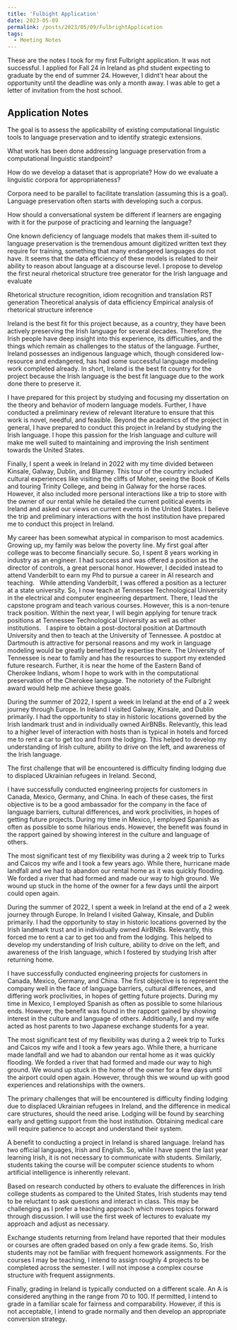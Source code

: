 ```yaml
---
title: 'Fulbight Application'
date: 2023-05-09
permalink: /posts/2023/05/09/FulbrightApplication
tags:
  - Meeting Notes
---
```


These are the notes I took for my first Fulbright application. It was not successful. I applied for Fall 24 in Ireland as phd student expecting to graduate by the end of summer 24. However, I didnt't hear about the opportunity until the deadline was only a month away. I was able to get a letter of invitation from the host school.

## Application Notes


The goal is to assess the applicability of existing computational linguistic tools to language preservation and to identify strategic extensions.

What work has been done addressing language preservation from a computational linguistic standpoint?

How do we develop a dataset that is appropriate? How do we evaluate a linguistic corpora for appropriateness?

Corpora need to be parallel to facilitate translation (assuming this is a goal). Language preservation often starts with developing such a corpus.



How should a conversational system be different if learners are engaging with it for the purpose of practicing and learning the language?






One known deficiency of language models that makes them ill-suited to language preservation is the tremendous amount digitized written text they require for training, something that many endangered languages do not have. It seems that the data efficiency of these models is related to their ability to reason about language at a discourse level. I propose to develop the first neural rhetorical structure tree generator for the Irish language and evaluate 

Rhetorical structure recognition, idiom recognition and translation
RST generation
Theoretical analysis of data efficiency
Empirical analysis of rhetorical structure inference





Ireland is the best fit for this project because, as a country, they have been actively preserving the Irish language for several decades. Therefore, the Irish people have deep insight into this experience, its difficulties, and the things which remain as challenges to the status of the language. Further, Ireland possesses an indigenous language which, though considered low-resource and endangered, has had some successful language modeling work completed already. In short, Ireland is the best fit country for the project because the Irish language is the best fit language due to the work done there to preserve it.

I have prepared for this project by studying and focusing my dissertation on the theory and behavior of modern language models. Further, I have conducted a preliminary review of relevant literature to ensure that this work is novel, needful, and feasible. Beyond the academics of the project in general, I have prepared to conduct this project in Ireland by studying the Irish language. I hope this passion for the Irish language and culture will make me well suited to maintaining and improving the Irish sentiment towards the United States. 

Finally, I spent a week in Ireland in 2022 with my time divided between Kinsale, Galway, Dublin, and Blarney. This tour of the country included cultural experiences like visiting the cliffs of Moher, seeing the Book of Kells and touring Trinity College, and being in Galway for the horse races. However, it also included more personal interactions like a trip to store with the owner of our rental while he detailed the current political events in Ireland and asked our views on current events in the United States. I believe the trip and preliminary interactions with the host institution have prepared me to conduct this project in Ireland.









My career has been somewhat atypical in comparison to most academics. Growing up, my family was below the poverty line. My first goal after college was to become financially secure. So, I spent 8 years working in industry as an engineer. I had success and was offered a position as the director of controls, a great personal honor. However, I decided instead to attend Vanderbilt to earn my Phd to pursue a career in AI research and teaching.
 
While attending Vanderbilt, I was offered a position as a lecturer at a state university. So, I now teach at Tennessee Technological University in the electrical and computer engineering department. There, I lead the capstone program and teach various courses. However, this is a non-tenure track position. Within the next year, I will begin applying for tenure track positions at Tennessee Technological University as well as other institutions. 
 
I aspire to obtain a post-doctoral position at Dartmouth University and then to teach at the University of Tennessee. A postdoc at Dartmouth is attractive for personal reasons and my work in language modeling would be greatly benefitted by expertise there. The University of Tennessee is near to family and has the resources to support my extended future research. Further, it is near the home of the Eastern Band of Cherokee Indians, whom I hope to work with in the computational preservation of the Cherokee language. The notoriety of the Fulbright award would help me achieve these goals.








During the summer of 2022, I spent a week in Ireland at the end of a 2 week journey through Europe. In Ireland I visited Galway, Kinsale, and Dublin primarily. I had the opportunity to stay in historic locations governed by the Irish landmark trust and in individually owned AirBNBs. Relevantly, this lead to a higher level of interaction with hosts than is typical in hotels and forced me to rent a car to get too and from the lodging. This helped to develop my understanding of Irish culture, ability to drive on the left, and awareness of the Irish language. 

The first challenge that will be encountered is difficulty finding lodging due to displaced Ukrainian refugees in Ireland. Second, 

I have successfully conducted engineering projects for customers in Canada, Mexico, Germany, and China. In each of these cases, the first objective is to be a good ambassador for the company in the face of language barriers, cultural differences, and work proclivities, in hopes of getting future projects. During my time in Mexico, I employed Spanish as often as possible to some hilarious ends. However, the benefit was found in the rapport gained by showing interest in the culture and language of others. 

The most significant test of my flexibility was during a 2 week trip to Turks and Caicos my wife and I took a few years ago. While there, hurricane made landfall and we had to abandon our rental home as it was quickly flooding. We forded a river that had formed and made our way to high ground. We wound up stuck in the home of the owner for a few days until the airport could open again.  





During the summer of 2022, I spent a week in Ireland at the end of a 2 week journey through Europe. In Ireland I visited Galway, Kinsale, and Dublin primarily. I had the opportunity to stay in historic locations governed by the Irish landmark trust and in individually owned AirBNBs. Relevantly, this forced me to rent a car to get too and from the lodging. This helped to develop my understanding of Irish culture, ability to drive on the left, and awareness of the Irish language, which I fostered by studying Irish after returning home. 

I have successfully conducted engineering projects for customers in Canada, Mexico, Germany, and China. The first objective is to represent the company well in the face of language barriers, cultural differences, and differing work proclivities, in hopes of getting future projects. During my time in Mexico, I employed Spanish as often as possible to some hilarious ends. However, the benefit was found in the rapport gained by showing interest in the culture and language of others. Additionally, I and my wife acted as host parents to two Japanese exchange students for a year. 

The most significant test of my flexibility was during a 2 week trip to Turks and Caicos my wife and I took a few years ago. While there, a hurricane made landfall and we had to abandon our rental home as it was quickly flooding. We forded a river that had formed and made our way to high ground. We wound up stuck in the home of the owner for a few days until the airport could open again. However, through this we wound up with good experiences and relationships with the owners. 

The primary challenges that will be encountered is difficulty finding lodging due to displaced Ukrainian refugees in Ireland, and the difference in medical care structures, should the need arise. Lodging will be found by searching early and getting support from the host institution. Obtaining medical care will require patience to accept and understand their system. 






A benefit to conducting a project in Ireland is shared language. Ireland has two official languages, Irish and English. So, while I have spent the last year learning Irish, it is not necessary to communicate with students. Similarly, students taking the course will be computer science students to whom artificial intelligence is inherently relevant.

Based on research conducted by others to evaluate the differences in Irish college students as compared to the United States, Irish students may tend to be reluctant to ask questions and interact in class. This may be challenging as I prefer a teaching approach which moves topics forward through discussion. I will use the first week of lectures to evaluate my approach and adjust as necessary. 

Exchange students returning from Ireland have reported that their modules or courses are often graded based on only a few grade items. So, Irish students may not be familiar with frequent homework assignments. For the courses I may be teaching, I intend to assign roughly 4 projects to be completed across the semester. I will not impose a complex course structure with frequent assignments.

Finally, grading in Ireland is typically conducted on a different scale. An A is considered anything in the range from 70 to 100. If permitted, I intend to grade in a familiar scale for fairness and comparability. However, if this is not acceptable, I intend to grade normally and then develop an appropriate conversion strategy.
